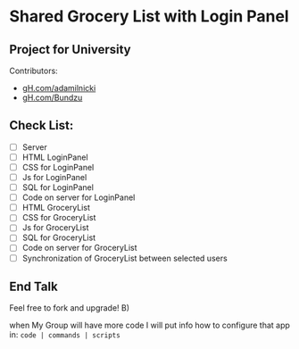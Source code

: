 # Shared Grocery List with Login Panel

## Project for University
Contributors:
- [gH.com/adamilnicki](https://github.com/adamilnicki)
- [gH.com/Bundzu](https://github.com/bundzu/)

## Check List:
- [ ] Server
- [ ] HTML LoginPanel
- [ ] CSS for LoginPanel
- [ ] Js for LoginPanel
- [ ] SQL for LoginPanel
- [ ] Code on server for LoginPanel
- [ ] HTML GroceryList
- [ ] CSS for GroceryList
- [ ] Js for GroceryList
- [ ] SQL for GroceryList
- [ ] Code on server for GroceryList
- [ ] Synchronization of GroceryList between selected users

## End Talk
Feel free to fork and upgrade! B)

when My Group will have more code I will put info how to configure that app in:
```code | commands | scripts```
